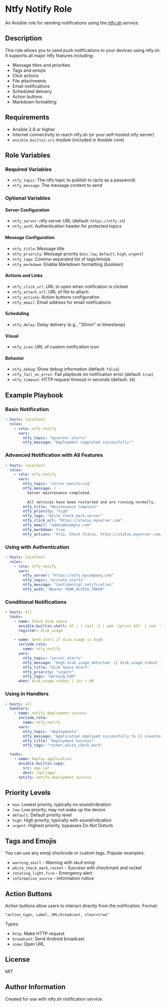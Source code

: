 # Ntfy Notify Role

An Ansible role for sending notifications using the [ntfy.sh](https://ntfy.sh) service.

## Description

This role allows you to send push notifications to your devices using ntfy.sh. It supports all major ntfy features including:
- Message titles and priorities
- Tags and emojis
- Click actions
- File attachments
- Email notifications
- Scheduled delivery
- Action buttons
- Markdown formatting

## Requirements

- Ansible 2.9 or higher
- Internet connectivity to reach ntfy.sh (or your self-hosted ntfy server)
- `ansible.builtin.uri` module (included in Ansible core)

## Role Variables

### Required Variables

- `ntfy_topic`: The ntfy topic to publish to (acts as a password)
- `ntfy_message`: The message content to send

### Optional Variables

#### Server Configuration
- `ntfy_server`: ntfy server URL (default: `https://ntfy.sh`)
- `ntfy_auth`: Authentication header for protected topics

#### Message Configuration
- `ntfy_title`: Message title
- `ntfy_priority`: Message priority (`min`, `low`, `default`, `high`, `urgent`)
- `ntfy_tags`: Comma-separated list of tags/emojis
- `ntfy_markdown`: Enable Markdown formatting (boolean)

#### Actions and Links
- `ntfy_click_url`: URL to open when notification is clicked
- `ntfy_attach_url`: URL of file to attach
- `ntfy_actions`: Action buttons configuration
- `ntfy_email`: Email address for email notifications

#### Scheduling
- `ntfy_delay`: Delay delivery (e.g., "30min" or timestamp)

#### Visual
- `ntfy_icon`: URL of custom notification icon

#### Behavior
- `ntfy_debug`: Show debug information (default: `false`)
- `ntfy_fail_on_error`: Fail playbook on notification error (default: `true`)
- `ntfy_timeout`: HTTP request timeout in seconds (default: `30`)

## Example Playbook

### Basic Notification

```yaml
- hosts: localhost
  roles:
    - role: ntfy_notify
      vars:
        ntfy_topic: "myserver_alerts"
        ntfy_message: "Deployment completed successfully!"
```

### Advanced Notification with All Features

```yaml
- hosts: localhost
  roles:
    - role: ntfy_notify
      vars:
        ntfy_topic: "server_monitoring"
        ntfy_message: |
          Server maintenance completed.
          
          All services have been restarted and are running normally.
        ntfy_title: "Maintenance Complete"
        ntfy_priority: "high"
        ntfy_tags: "white_check_mark,server"
        ntfy_click_url: "https://status.myserver.com"
        ntfy_email: "admin@example.com"
        ntfy_markdown: true
        ntfy_actions: "http, Check Status, https://status.myserver.com/health, clear=true"
```

### Using with Authentication

```yaml
- hosts: localhost
  roles:
    - role: ntfy_notify
      vars:
        ntfy_server: "https://ntfy.mycompany.com"
        ntfy_topic: "private_alerts"
        ntfy_message: "Confidential notification"
        ntfy_auth: "Bearer YOUR_ACCESS_TOKEN"
```

### Conditional Notifications

```yaml
- hosts: all
  tasks:
    - name: Check disk space
      ansible.builtin.shell: df / | tail -1 | awk '{print $5}' | sed 's/%//'
      register: disk_usage
      
    - name: Send alert if disk usage is high
      include_role:
        name: ntfy_notify
      vars:
        ntfy_topic: "server_alerts"
        ntfy_message: "High disk usage detected: {{ disk_usage.stdout }}% on {{ inventory_hostname }}"
        ntfy_title: "Disk Space Alert"
        ntfy_priority: "urgent"
        ntfy_tags: "warning,hdd"
      when: disk_usage.stdout | int > 80
```

### Using in Handlers

```yaml
- hosts: all
  handlers:
    - name: notify deployment success
      include_role:
        name: ntfy_notify
      vars:
        ntfy_topic: "deployments"
        ntfy_message: "Application deployed successfully to {{ inventory_hostname }}"
        ntfy_title: "Deployment Success"
        ntfy_tags: "rocket,white_check_mark"

  tasks:
    - name: Deploy application
      ansible.builtin.copy:
        src: app.jar
        dest: /opt/app/
      notify: notify deployment success
```

## Priority Levels

- `min`: Lowest priority, typically no sound/vibration
- `low`: Low priority, may not wake up the device
- `default`: Default priority level
- `high`: High priority, typically with sound/vibration
- `urgent`: Highest priority, bypasses Do Not Disturb

## Tags and Emojis

You can use any emoji shortcode or custom tags. Popular examples:
- `warning,skull` - Warning with skull emoji
- `white_check_mark,rocket` - Success with checkmark and rocket
- `rotating_light,fire` - Emergency alert
- `information_source` - Information notice

## Action Buttons

Action buttons allow users to interact directly from the notification. Format:
```
"action_type, Label, URL/broadcast, clear=true"
```

Types:
- `http`: Make HTTP request
- `broadcast`: Send Android broadcast
- `view`: Open URL

## License

MIT

## Author Information

Created for use with ntfy.sh notification service. 